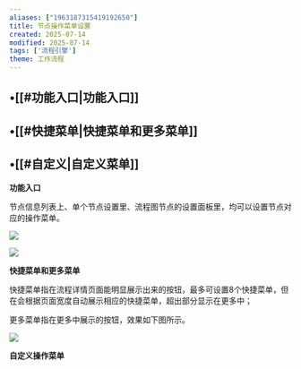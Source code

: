 ```yaml
---
aliases: ["1963187315419192650"]
title: 节点操作菜单设置
created: 2025-07-14
modified: 2025-07-14
tags: ['流程引擎']
theme: 工作流程
---
```


## •[[#功能入口|功能入口]]

## •[[#快捷菜单|快捷菜单和更多菜单]]

## •[[#自定义|自定义菜单]]

**功能入口**

节点信息列表上、单个节点设置里、流程图节点的设置面板里，均可以设置节点对应的操作菜单。

![](https://myhelpdoc.oss-cn-heyuan.aliyuncs.com/mdimages/06f8d805bacfe06d358d3c54e2acf4cd.jpg)

![](https://myhelpdoc.oss-cn-heyuan.aliyuncs.com/mdimages/d427fe40b457dba73a9b14dcf63064e2.jpg)

**快捷菜单和更多菜单**

快捷菜单指在流程详情页面能明显展示出来的按钮，最多可设置8个快捷菜单，但在会根据页面宽度自动展示相应的快捷菜单，超出部分显示在更多中；

更多菜单指在更多中展示的按钮，效果如下图所示。

![](https://myhelpdoc.oss-cn-heyuan.aliyuncs.com/mdimages/1a083bf5f34f3b19411862be7e118902.jpg)

**自定义操作菜单**


